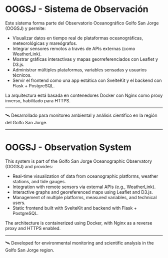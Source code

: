 # OOGSJ - Sistema de Observación

Este sistema forma parte del Observatorio Oceanográfico Golfo San Jorge (OOGSJ) y permite:

- Visualizar datos en tiempo real de plataformas oceanográficas, meteorológicas y mareógrafos.
- Integrar sensores remotos a través de APIs externas (como WeatherLink).
- Mostrar gráficas interactivas y mapas georreferenciados con Leaflet y D3.js.
- Administrar múltiples plataformas, variables sensadas y usuarios técnicos.
- Servir el frontend como una app estática con SvelteKit y el backend con Flask + PostgreSQL.

La arquitectura está basada en contenedores Docker con Nginx como proxy inverso, habilitado para HTTPS.

---

🛰️ Desarrollado para monitoreo ambiental y análisis científico en la región del Golfo San Jorge.


----------------------------------------------------------------------------------------------------------

# OOGSJ - Observation System

This system is part of the Golfo San Jorge Oceanographic Observatory (OOGSJ) and provides:

- Real-time visualization of data from oceanographic platforms, weather stations, and tide gauges.
- Integration with remote sensors via external APIs (e.g., WeatherLink).
- Interactive graphs and georeferenced maps using Leaflet and D3.js.
- Management of multiple platforms, measured variables, and technical users.
- Static frontend built with SvelteKit and backend with Flask + PostgreSQL.

The architecture is containerized using Docker, with Nginx as a reverse proxy and HTTPS enabled.

---

🛰️ Developed for environmental monitoring and scientific analysis in the Golfo San Jorge region.
